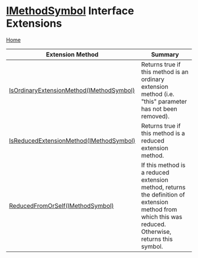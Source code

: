 # [IMethodSymbol](https://docs.microsoft.com/en-us/dotnet/api/microsoft.codeanalysis.imethodsymbol) Interface Extensions

[Home](../../../README.md)

| Extension Method | Summary |
| ---------------- | ------- |
| [IsOrdinaryExtensionMethod(IMethodSymbol)](../../../Roslynator/SymbolExtensions/IsOrdinaryExtensionMethod/README.md) | Returns true if this method is an ordinary extension method \(i\.e\. "this" parameter has not been removed\)\. |
| [IsReducedExtensionMethod(IMethodSymbol)](../../../Roslynator/SymbolExtensions/IsReducedExtensionMethod/README.md) | Returns true if this method is a reduced extension method\. |
| [ReducedFromOrSelf(IMethodSymbol)](../../../Roslynator/SymbolExtensions/ReducedFromOrSelf/README.md) | If this method is a reduced extension method, returns the definition of extension method from which this was reduced\. Otherwise, returns this symbol\. |

